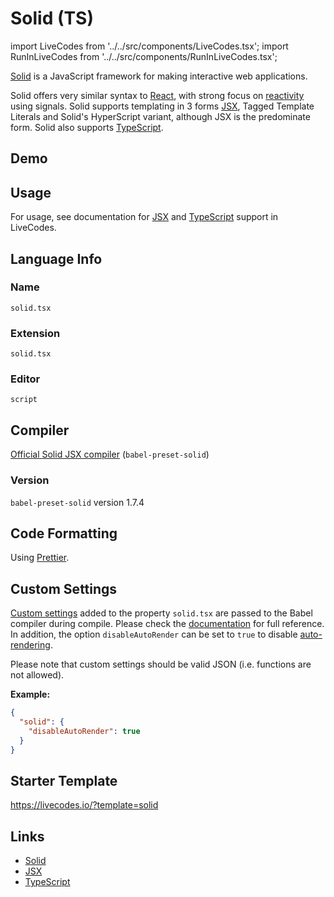 # Solid (TS)

import LiveCodes from '../../src/components/LiveCodes.tsx';
import RunInLiveCodes from '../../src/components/RunInLiveCodes.tsx';

[Solid](https://www.solidjs.com/) is a JavaScript framework for making interactive web applications.

Solid offers very similar syntax to [React](https://react.dev/), with strong focus on [reactivity](https://www.solidjs.com/guides/reactivity) using signals. Solid supports templating in 3 forms [JSX](./jsx.md), Tagged Template Literals and Solid's HyperScript variant, although JSX is the predominate form. Solid also supports [TypeScript](./typescript.md).

## Demo

<LiveCodes template="solid" height="400px"></LiveCodes>

## Usage

For usage, see documentation for [JSX](./jsx.md) and [TypeScript](./typescript.md) support in LiveCodes.

## Language Info

### Name

`solid.tsx`

### Extension

`solid.tsx`

### Editor

`script`

## Compiler

[Official Solid JSX compiler](https://github.com/ryansolid/dom-expressions/tree/main/packages/babel-plugin-jsx-dom-expressions) (`babel-preset-solid`)

### Version

`babel-preset-solid` version 1.7.4

## Code Formatting

Using [Prettier](https://prettier.io/).

## Custom Settings

[Custom settings](../advanced/custom-settings.md) added to the property `solid.tsx` are passed to the Babel compiler during compile. Please check the [documentation](https://github.com/ryansolid/dom-expressions/tree/main/packages/babel-plugin-jsx-dom-expressions#plugin-options) for full reference.
In addition, the option `disableAutoRender` can be set to `true` to disable [auto-rendering](./jsx#auto-rendering).

Please note that custom settings should be valid JSON (i.e. functions are not allowed).

**Example:**

```json title="Custom Settings"
{
  "solid": {
    "disableAutoRender": true
  }
}
```

## Starter Template

https://livecodes.io/?template=solid

## Links

- [Solid](https://www.solidjs.com/)
- [JSX](https://react.dev/learn/writing-markup-with-jsx)
- [TypeScript](https://www.typescriptlang.org/)
